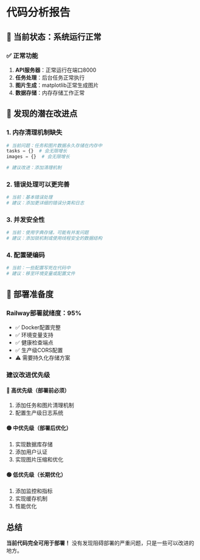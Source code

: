 # 代码分析报告

## 🎯 当前状态：系统运行正常

### ✅ 正常功能
1. **API服务器**：正常运行在端口8000
2. **任务处理**：后台任务正常执行
3. **图片生成**：matplotlib正常生成图片
4. **数据存储**：内存存储工作正常

## 🔧 发现的潜在改进点

### 1. 内存清理机制缺失
```python
# 当前问题：任务和图片数据永久存储在内存中
tasks = {}  # 会无限增长
images = {}  # 会无限增长

# 建议改进：添加清理机制
```

### 2. 错误处理可以更完善
```python
# 当前：基本错误处理
# 建议：添加更详细的错误分类和日志
```

### 3. 并发安全性
```python
# 当前：使用字典存储，可能有并发问题
# 建议：添加锁机制或使用线程安全的数据结构
```

### 4. 配置硬编码
```python
# 当前：一些配置写死在代码中
# 建议：移至环境变量或配置文件
```

## 🚀 部署准备度

### Railway部署就绪度：95%
- ✅ Docker配置完整
- ✅ 环境变量支持
- ✅ 健康检查端点
- ✅ 生产级CORS配置
- ⚠️ 需要持久化存储方案

### 建议改进优先级

#### 🔴 高优先级（部署前必须）
1. 添加任务和图片清理机制
2. 配置生产级日志系统

#### 🟡 中优先级（部署后优化）
1. 实现数据库存储
2. 添加用户认证
3. 实现图片压缩和优化

#### 🟢 低优先级（长期优化）
1. 添加监控和指标
2. 实现缓存机制
3. 性能优化

## 总结

**当前代码完全可用于部署！**
没有发现阻碍部署的严重问题，只是一些可以改进的地方。
